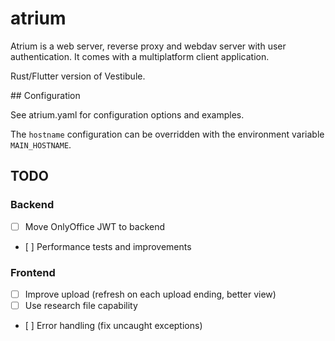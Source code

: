 # atrium

Atrium is a web server, reverse proxy and webdav server with user authentication. It comes with a multiplatform client application.

Rust/Flutter version of Vestibule.

## Configuration

See atrium.yaml for configuration options and examples.

The `hostname` configuration can be overridden with the environment variable `MAIN_HOSTNAME`.

## TODO

### Backend

- [ ] Move OnlyOffice JWT to backend
- [ ] Performance tests and improvements

### Frontend

- [ ] Improve upload (refresh on each upload ending, better view)
- [ ] Use research file capability
- [ ] Error handling (fix uncaught exceptions)
